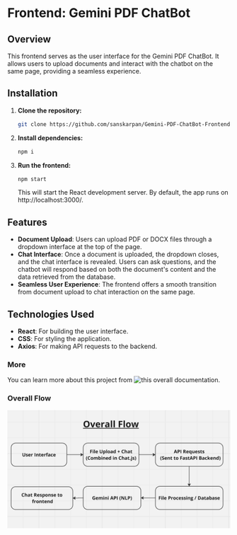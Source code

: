 # Frontend: Gemini PDF ChatBot

## Overview
This frontend serves as the user interface for the Gemini PDF ChatBot. It allows users to upload documents and interact with the chatbot on the same page, providing a seamless experience.


## Installation

1. **Clone the repository:**
   ```bash
   git clone https://github.com/sanskarpan/Gemini-PDF-ChatBot-Frontend.git
   ```
2. **Install dependencies:**
    ```bash
    npm i
    ```

3. **Run the frontend:**
    ```bash
    npm start
    ```
    This will start the React development server. By default, the app runs on http://localhost:3000/.

## Features
* **Document Upload**: Users can upload PDF or DOCX files through a dropdown interface at the top of the page.
* **Chat Interface**: Once a document is uploaded, the dropdown closes, and the chat interface is revealed. Users can ask questions, and the chatbot will respond based on both the document's content and the data retrieved from the database.
* **Seamless User Experience**: The frontend offers a smooth transition from document upload to chat interaction on the same page.

## Technologies Used
* **React**: For building the user interface.
* **CSS**: For styling the application.
* **Axios**: For making API requests to the backend.

### More
You can learn more about this project from ![this](https://docs.google.com/document/d/17V5GnFC5bBrXAqQiHLoP3sWXrRsx17ECFlh8xQqZbOY/edit) overall documentation.

### Overall Flow
![overall_flow.png](overall_flow.png)